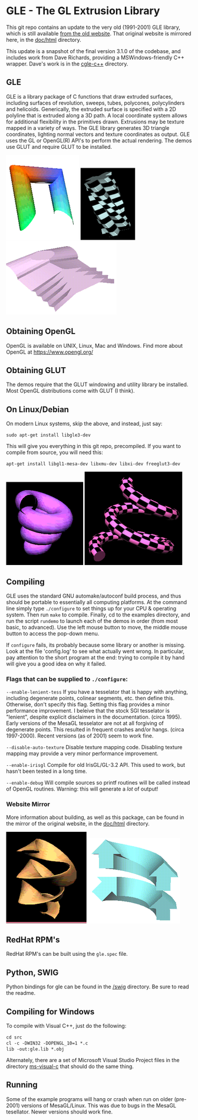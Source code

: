 

GLE - The GL Extrusion Library
==============================
This git repo contains an update to the very old (1991-2001) GLE library,
which is still available [from the old website](https://www.linas.org/gle/).
That original website is mirrored here, in the
[doc/html](/doc/html/) directory.

This update is a snapshot of the final version 3.1.0 of the codebase,
and includes work from Dave Richards, providing a MSWindows-friendly
C++ wrapper. Dave's work is in the [cgle-c++](cgle-c++) directory.

GLE
---

GLE is a library package of C functions that draw
extruded surfaces, including surfaces of revolution,
sweeps, tubes, polycones, polycylinders and helicoids.
Generically, the extruded surface is specified with a
2D polyline that is extruded along a 3D path.  A local
coordinate system allows for additional flexibility in
the primitives drawn.  Extrusions may be texture mapped
in a variety of ways.  The GLE library generates 3D
triangle coordinates, lighting normal vectors and
texture coordinates as output. GLE uses the GL or
OpenGL(R) API's to perform the actual rendering.
The demos use GLUT and require GLUT to be installed.

![img](/doc/html/basic.gif "Basic Cylinders")
![img](/doc/html/texscr.gif "Textured Screw")
![img](/doc/html/twist3.gif "Cut surface")

Obtaining OpenGL
----------------
OpenGL is available on UNIX, Linux, Mac and Windows.
Find more about OpenGL at https://www.opengl.org/

Obtaining GLUT
--------------
The demos require that the GLUT windowing and
utility library be installed.  Most OpenGL distributions
come with GLUT (I think).

On Linux/Debian
---------------
On modern Linux systems, skip the above, and instead, just say:
```
sudo apt-get install libgle3-dev
```
This will give you everything in this git repo, precompiled.
If you want to compile from source, you will need this:
```
apt-get install libgl1-mesa-dev libxmu-dev libxi-dev freeglut3-dev
```

![img](/doc/html/helix2.gif "Helix")
![img](/doc/html/helixtex.gif "Textured Helix")

Compiling
---------
GLE uses the standard GNU automake/autoconf build process,
and thus should be portable to essentially all computing
platforms.  At the command line simply type `./configure`
to set things up for your CPU & operating system.  Then run
`make` to compile. Finally, cd to the examples directory,
and run the script `rundemo` to launch each of the demos
in order (from most basic, to advanced).  Use the left
mouse button to move, the middle mouse button to access
the pop-down menu.

If `configure` fails, its probably because some library
or another is missing.  Look at the file 'config.log'
to see what actually went wrong.  In particular, pay
attention to the short program at the end: trying to
compile it by hand will give you a good idea on why
it failed.

### Flags that can be supplied to `./configure`:

`--enable-lenient-tess`
If you have a tesselator that is happy with anything,
including degenerate points, colinear segments, etc.
then define this. Otherwise, don't specify this flag.
Setting this flag provides a minor performance improvement.
I beleive that the stock SGI tesselator is "lenient",
despite explicit disclaimers in the documentation.
(circa 1995).
Early versions of the MesaGL tesselator are not at all
forgiving of degenerate points.  This resulted in frequent
crashes and/or hangs.  (circa 1997-2000). Recent versions
(as of 2001) seem to work fine.

`--disable-auto-texture`
Disable texture mapping code.  Disabling texture
mapping may provide a very minor performance improvement.

`--enable-irisgl`
Compile for old IrisGL/GL-3.2 API.  This used to work, but
hasn't been tested in a long time.

`--enable-debug`
Will compile sources so printf routines will be called instead
of OpenGL routines.  Warning: this will generate a *lot* of
output!


### Website Mirror
More information about building, as well as this package,
can be found in the mirror of the original website, in the
[doc/html](https://github.com/linas/glextrusion/tree/master/doc/html/) directory.

![img](/doc/html/helix4.gif "Ribbon")
![img](/doc/html/shear.gif "Shearing")

RedHat RPM's
------------
RedHat RPM's can be built using the `gle.spec` file.


Python, SWIG
------------
Python bindings for gle can be found in the [/swig](swig) directory.
Be sure to read the readme.

Compiling for Windows
------------------------
To compile with Visual C++, just do the following:

```
cd src
cl -c -DWIN32 -DOPENGL_10=1 *.c
lib -out:gle.lib *.obj
```

Alternately, there are a set of Microsoft Visual Studio Project
files in the directory [ms-visual-c](ms-visual-c) that should do the same thing.


Running
-------
Some of the example programs will hang or crash when run on
older (pre-2001) versions of MesaGL/Linux.  This was due to bugs in the
MesaGL tesellator.  Newer versions should work fine.
